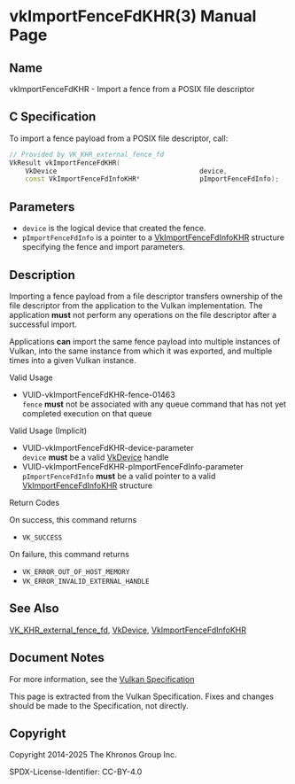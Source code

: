 # vkImportFenceFdKHR(3) Manual Page

## Name

vkImportFenceFdKHR - Import a fence from a POSIX file descriptor



## [](#_c_specification)C Specification

To import a fence payload from a POSIX file descriptor, call:

```c++
// Provided by VK_KHR_external_fence_fd
VkResult vkImportFenceFdKHR(
    VkDevice                                    device,
    const VkImportFenceFdInfoKHR*               pImportFenceFdInfo);
```

## [](#_parameters)Parameters

- `device` is the logical device that created the fence.
- `pImportFenceFdInfo` is a pointer to a [VkImportFenceFdInfoKHR](https://registry.khronos.org/vulkan/specs/latest/man/html/VkImportFenceFdInfoKHR.html) structure specifying the fence and import parameters.

## [](#_description)Description

Importing a fence payload from a file descriptor transfers ownership of the file descriptor from the application to the Vulkan implementation. The application **must** not perform any operations on the file descriptor after a successful import.

Applications **can** import the same fence payload into multiple instances of Vulkan, into the same instance from which it was exported, and multiple times into a given Vulkan instance.

Valid Usage

- [](#VUID-vkImportFenceFdKHR-fence-01463)VUID-vkImportFenceFdKHR-fence-01463  
  `fence` **must** not be associated with any queue command that has not yet completed execution on that queue

Valid Usage (Implicit)

- [](#VUID-vkImportFenceFdKHR-device-parameter)VUID-vkImportFenceFdKHR-device-parameter  
  `device` **must** be a valid [VkDevice](https://registry.khronos.org/vulkan/specs/latest/man/html/VkDevice.html) handle
- [](#VUID-vkImportFenceFdKHR-pImportFenceFdInfo-parameter)VUID-vkImportFenceFdKHR-pImportFenceFdInfo-parameter  
  `pImportFenceFdInfo` **must** be a valid pointer to a valid [VkImportFenceFdInfoKHR](https://registry.khronos.org/vulkan/specs/latest/man/html/VkImportFenceFdInfoKHR.html) structure

Return Codes

On success, this command returns

- `VK_SUCCESS`

On failure, this command returns

- `VK_ERROR_OUT_OF_HOST_MEMORY`
- `VK_ERROR_INVALID_EXTERNAL_HANDLE`

## [](#_see_also)See Also

[VK\_KHR\_external\_fence\_fd](https://registry.khronos.org/vulkan/specs/latest/man/html/VK_KHR_external_fence_fd.html), [VkDevice](https://registry.khronos.org/vulkan/specs/latest/man/html/VkDevice.html), [VkImportFenceFdInfoKHR](https://registry.khronos.org/vulkan/specs/latest/man/html/VkImportFenceFdInfoKHR.html)

## [](#_document_notes)Document Notes

For more information, see the [Vulkan Specification](https://registry.khronos.org/vulkan/specs/latest/html/vkspec.html#vkImportFenceFdKHR)

This page is extracted from the Vulkan Specification. Fixes and changes should be made to the Specification, not directly.

## [](#_copyright)Copyright

Copyright 2014-2025 The Khronos Group Inc.

SPDX-License-Identifier: CC-BY-4.0